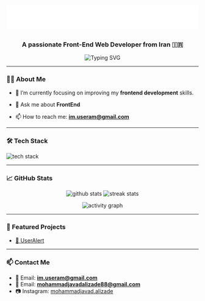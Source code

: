 <h1 align="center">
  <img src="https://github.com/MamadjavadAlizade/mamadjavadalizade/blob/main/name.svg" alt="Hi, I'm Mohammadjavad Alizde" />
</h1>


<!-- <h1 align="center">Hi 👋, I'm MohammadJavad Alizade</h1> -->
<h3 align="center">A passionate Front-End Web Developer from Iran 🇮🇷</h3>

<p align="center">
  <img src="https://readme-typing-svg.herokuapp.com?font=Fira+Code&size=22&duration=4000&pause=1000&center=true&vCenter=true&width=435&lines=Frontend+Developer;HTML+%7C+CSS+%7C+JavaScript+%7C+jQuery;Living+in+Mazandaran%2C+Iran" alt="Typing SVG" />
</p>

---

### 🧑‍💻 About Me

- 🌱 I’m currently focusing on improving my **frontend development** skills.

- 💬 Ask me about **FrontEnd**

- 📫 How to reach me: **im.useram@gmail.com**

---

### 🛠️ Tech Stack

<p align="left">
  <img src="https://skillicons.dev/icons?i=html,css,bootstrap,scss,js,jquery,php,git,github,vscode" alt="tech stack" />
</p>

---

### 📈 GitHub Stats

<p align="center">
  <img src="https://github-readme-stats.vercel.app/api?username=MamadjavadAlizade&show_icons=true&theme=tokyonight" alt="github stats" />
  <img src="https://github-readme-streak-stats.herokuapp.com/?user=MamadjavadAlizade&theme=tokyonight" alt="streak stats" />
</p>
<p align="center">
  <img src="https://github-readme-activity-graph.vercel.app/graph?username=MamadjavadAlizade&theme=tokyo-night" alt="activity graph" />
</p>


---

### 📌 Featured Projects

- [📁 UserAlert](https://github.com/MamadjavadAlizade/UserAlert)

---

### 📫 Contact Me


- 📧 Email: **im.useram@gmail.com**
- 📧 Email: **mohammadjavadalizade88@gmail.com**
- 📷 Instagram: [mohammadjavad.alizade](https://www.instagram.com/mamadjavad.alizade/)

